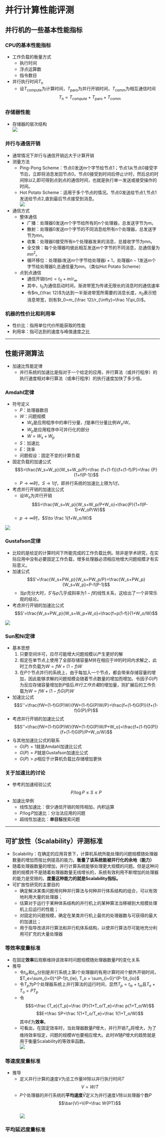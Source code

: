 # 并行计算性能评测

## 并行机的一些基本性能指标
### CPU的基本性能指标
+ 工作负载的衡量方式
  + 执行时间
  + 浮点运算数
  + 指令数目
+ 并行执行时间$T_{\text{n}}$
  + 设$T_{\text{compute}}$为计算时间，$T_{\text{paro}}$为并行开销时间，$T_{\text{comm}}$为相互通信时间
  $$T_{\text{n}}=T_{\text{compute}}+T_{\text{paro}}+T_{\text{comm}}$$

### 存储器性能
+ 存储器的层次结构  
  ![](img/2020-10-16-14-26-32.png)

### 并行与通信开销
+ 通常情况下并行与通信开销远大于计算开销
+ 测量方法
  + Ping-Pong Scheme：节点0发送m个字节给节点1；节点1从节点0接受字节后，立即将消息发回节点0。节点0接受到时间后停止计时，然后总的时间除以2,即可得到点到点的通信时间，也就是执行单一发送或接受操作的时间。
  + Hot Potato Scheme：适用于多个节点的情况。节点0发送给节点1,节点1发送给节点2,直到最后节点接受到消息。  
  ![](img/2020-10-16-14-34-18.png)
+ 通信方式
  + 整体通信
    + 广播：处理器0发送m个字节给所有的n个处理器，总发送字节为$m$。
    + 散射：处理器0发送m个字节的不同消息给所有n个处理器，总发送字节为$mn$。
    + 收集：处理器0接受所有n个处理器发来的消息，总接收字节为$mn$。
    + 全交换：每个处理器均彼此相互发送$m$个字节的不同消息，总通信量为$mn^2$。
    + 循环移位：处理器$i$发送$m$个字节给处理器$i+1$，处理器$n-1$发送$m$个字节给处理器0,总通信量为$mn$。（类似Hot Potato Scheme）
  + 点到点通信
    + 通信开销$t(m)=t_0+m/r_{\infty}$
    + 其中，$t_0$为通信启动时间，渐进带宽为传递无限长的消息时的通信速率
    + 令$m_{\frac 12}$为达到一半渐进带宽所需要的消息长度，$\pi_0$表示短消息带宽，则有$t_0=m_{\frac 12}/r_{\infty}=\frac 1{\pi_0}$。

### 机器的性价比和利用率
+ 性价比：指用单位代价所能获取的性能
+ 利用率：指可达到的速度与峰值速度之比

---

## 性能评测算法
+ 加速比性能定律
  + 并行系统的加速比是指对于一个给定的应用，并行算法（或并行程序）的执行速度相对串行算法（或串行程序）的执行速度加快了多少倍。

### Amdahl定律
+ 符号定义
  + $P$：处理器数目
  + $W$：问题规模
    + $W_s$是应用程序中的串行分量，$f$是串行分量比例$W_s/W$。
    + $W_p$是应用程序中可并行化的部分
    + $W=W_s+W_p$
  + $S$：加速比
  + $E$：效率
  + 问题假设：固定不变的计算负载
+ 固定负载的加速公式
  $$S=\frac{W_s+W_p}{W_s+W_p/P}=\frac {f+(1-f)}{f+(1-f)/P}=\frac {P}{1+f(P-1)}$$
  + $P\to\infty$时，$S\to 1/f$，即并行系统的加速比上限为$1/f$。
+ 考虑并行开销的加速比公式
  + 设$W_o$为并行开销
  $$S=\frac{W_s+W_p}{W_s+W_p/P+W_o}=\frac{P}{1+f(P-1)+W_oP/W}$$
  + $p\to \infty$时，$S\to \frac 1{f+W_o/W}$

![](img/2020-10-16-14-58-40.png)

### Gustafson定律
+ 比较的是给定的计算时间下所能完成的工作负载比例。除非是学术研究，在实际应用中没有必要固定工作负载，增多处理器必须相应地增大问题规模才有实际意义。
+ 加速公式
  $$S'=\frac{W_s+PW_p}{W_s+PW_p/P}=\frac{W_s+PW_p}{W_s+W_p}=P-f(P-1)$$
  + 当$p$充分大时，$S'$与$p$几乎成斜率为$1-f$的线性关系，这给出了一个非常乐观的结论。
+ 考虑并行开销的加速比公式
  $$S'=\frac{W_s+PW_p}{W_s+W_p+W_o}=\frac{f+p(1-f)}{1+W_o/W}$$

![](img/2020-10-16-15-11-42.png)

### Sun和Ni定律
+ 基本思想
  1. 只要空间许可，应尽可能增大问题规模以产生更好的解
  2. 假定在单节点上使用了全部存储容量$M$并在相应于$W$的时间内求解之，此时工作负载为$W=fW+(1-f)W$
  3. 在$P$个节点并行的系统上，由于每加入一个节点，都会带来存储容量的增加，因此能够求解的问题规模会随着节点数量的增加而增加。令因子$G(P)$为反应存储容量增加到$P$倍后*并行工作负载*的增加量，则扩展后的工作负载为$W=fW+(1-f)G(P)W$
+ 加速比公式
  $$S''=\frac{fW+(1-f)G(P)W}{fW+(1-f)G(P)W/P}=\frac{f+(1-f)G(P)}{f+(1-f)G(P)/P}$$
+ 考虑并行开销的加速比公式
  $$S''=\frac{fW+(1-f)G(P)W}{fW+(1-f)G(P)W/P+W_o}=\frac{f+(1-f)G(P)}{f+(1-f)G(P)/P+W_o/W}$$
+ 与其他加速比公式的联系
  + $G(P)=1$就是Amdahl加速比公式
  + $G(P)=P$就是Gustafson加速比公式
  + $G(P)>p$相应于计算机负载比存储增加更快

### 关于加速比的讨论
+ 参考的加速经验公式
  $$P/\log P\leq S\leq P$$
+ 加速比举例
  + 线性加速比：很少通信开销的矩阵相加，内积运算
  + $P/\log P$加速比：分治法应用的问题
  + 超线性加速比：**单目标**搜索问题

---
## 可扩放性（Scalability）评测标准
+ Scalability：在确定的应用背景下，计算机系统所能处理的问题规模随处理器数量的增加而按比例提高的能力。**衡量了该系统能被并行化的余地（能力）**
+ 随着处理器数量的增加，并行计算系统能够处理更大规模的问题。但是这种问题的规模并不是随着处理器数量无线增长的，系统有效利用不断增加的处理器的能力是受限的。**度量这种能力的就是Scalability指标。**
+ 可扩放性研究的主要目的
  + 确定解决某类问题用何种并行算法与何种并行体系结构的组合，可以有效地利用大量的处理器；
  + 估算对于运行于某种体系结构的并行机上的某种算法当移植到大规模处理机上后运行的性能；
  + 对固定的问题规模，确定在某类并行机上最优的处理器数与可获得的最大的加速比；
  + 用于指导改进并行算法和并行机体系结构，以使并行算法尽可能地充分利用可扩充的大量处理器

### 等效率度量标准
+ 在固定**效率**后观察维持该效率时问题规模随处理器数量$P$的变化关系
+ 推导
  + 令$t_{ie}$和$t_{io}$分别是并行系统上第$i$个处理器的有用计算时间个额外开销时间，$T_e=\sum_{i=0}^{P-1}t_{ie}, T_o = \sum_{i=0}^{P-1}t_{io}$
  + 令$T_p$为$P$个处理器系统上并行算法的运行时间，显然$T_p=t_{ie}+t_{io}$且$T_e+T_o=PT_p$
  + 令
  $$S=\frac {T_e}{T_p}=\frac {P}{1+T_o/T_e}=\frac p{1+T_o/W}$$
  $$E=\frac SP=\frac 1{1+T_o/T_e}=\frac 1{1+T_o/W}$$
  其中$E$为**效率**。
  + 可看出，在固定效率时，当处理器数量$P$增大，并行开销$T_o$将增大，为了维持效率恒定，问题的规模$W$也要相应增大。此时$W$随$P$增大的趋势就是用于衡量Scalability的等效率函数。  
  ![](img/2020-10-16-23-57-05.png)

### 等速度度量标准
+ 推导
  + 定义并行计算的速度$V$为总工作量$W$除以并行执行时间$T$
  $$V=W/T$$
  + $P$个处理器的并行系统的**平均速度**$\bar{V}$定义为并行速度$V$除以处理器个数$P$
  $$\bar{V}=V/P=\frac W{PT}$$  
  ![](img/2020-10-17-00-24-22.png)

### 平均延迟度量标准